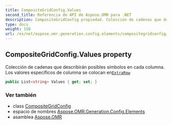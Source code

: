 ```yaml
---
title: CompositeGridConfig.Values
second_title: Referencia de API de Aspose.OMR para .NET
description: CompositeGridConfig propiedad. Colección de cadenas que describirán posibles símbolos en cada columna. Los valores específicos de columna se colocan enExtraRow
type: docs
weight: 150
url: /es/net/aspose.omr.generation.config.elements/compositegridconfig/values/
---
```

## CompositeGridConfig.Values property

Colección de cadenas que describirán posibles símbolos en cada columna. Los valores específicos de columna se colocan en[`ExtraRow`](../extrarow/)

```csharp
public List<string> Values { get; set; }
```

### Ver también

* class [CompositeGridConfig](../)
* espacio de nombres [Aspose.OMR.Generation.Config.Elements](../../compositegridconfig/)
* asamblea [Aspose.OMR](../../../)


